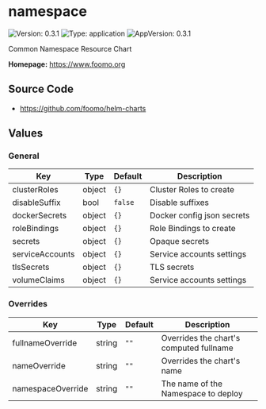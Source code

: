 # namespace

![Version: 0.3.1](https://img.shields.io/badge/Version-0.3.1-informational?style=flat-square) ![Type: application](https://img.shields.io/badge/Type-application-informational?style=flat-square) ![AppVersion: 0.3.1](https://img.shields.io/badge/AppVersion-0.3.1-informational?style=flat-square)

Common Namespace Resource Chart

**Homepage:** <https://www.foomo.org>

## Source Code

* <https://github.com/foomo/helm-charts>

## Values

### General

| Key | Type | Default | Description |
|-----|------|---------|-------------|
| clusterRoles | object | `{}` | Cluster Roles to create |
| disableSuffix | bool | `false` | Disable suffixes |
| dockerSecrets | object | `{}` | Docker config json secrets |
| roleBindings | object | `{}` | Role Bindings to create |
| secrets | object | `{}` | Opaque secrets |
| serviceAccounts | object | `{}` | Service accounts settings |
| tlsSecrets | object | `{}` | TLS secrets |
| volumeClaims | object | `{}` | Service accounts settings |

### Overrides

| Key | Type | Default | Description |
|-----|------|---------|-------------|
| fullnameOverride | string | `""` | Overrides the chart's computed fullname |
| nameOverride | string | `""` | Overrides the chart's name |
| namespaceOverride | string | `""` | The name of the Namespace to deploy |
